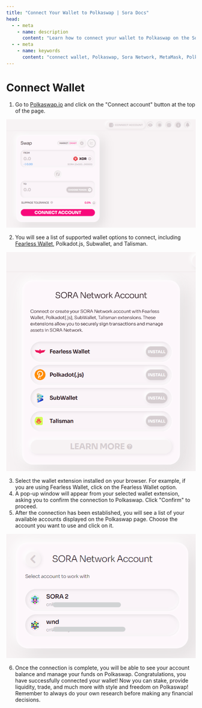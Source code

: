 ```yaml
---
title: "Connect Your Wallet to Polkaswap | Sora Docs"
head:
  - - meta
    - name: description
      content: "Learn how to connect your wallet to Polkaswap on the Sora Network. Discover the supported wallet options, such as MetaMask and Polkadot.js, and follow the step-by-step instructions to establish a secure connection and start trading and providing liquidity on Polkaswap."
  - - meta
    - name: keywords
      content: "connect wallet, Polkaswap, Sora Network, MetaMask, Polkadot.js, secure connection, trading, liquidity"
---
```


# Connect Wallet

1. Go to [Polkaswap.io](https://polkaswap.io) and click on the "Connect account" button at the top of the page.

![](.gitbook/assets/connect-wallet.png)

2. You will see a list of supported wallet options to connect, including [Fearless Wallet](https://fearlesswallet.io), Polkadot.js, Subwallet, and Talisman.

![](.gitbook/assets/choose-wallet-to-connect.png)

3. Select the wallet extension installed on your browser. For example, if you are using Fearless Wallet, click on the Fearless Wallet option.
4. A pop-up window will appear from your selected wallet extension, asking you to confirm the connection to Polkaswap. Click "Confirm" to proceed.
5. After the connection has been established, you will see a list of your available accounts displayed on the Polkaswap page. Choose the account you want to use and click on it.

![](.gitbook/assets/select-an-account.png)

6. Once the connection is complete, you will be able to see your account balance and manage your funds on Polkaswap.
   Congratulations, you have successfully connected your wallet! Now you can stake, provide liquidity, trade, and much more with style and freedom on Polkaswap!
   Remember to always do your own research before making any financial decisions.
